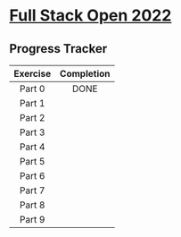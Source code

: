 # [Full Stack Open 2022](https://fullstackopen.com/en/)

## Progress Tracker

| Exercise | Completion |
| :--------: | :----------: |
| Part 0 |   DONE   |
| Part 1 |          |
| Part 2 |          |
| Part 3 |          |
| Part 4 |          |
| Part 5 |          |
| Part 6 |          |
| Part 7 |          |
| Part 8 |          |
| Part 9 |          |